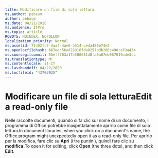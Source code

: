 ```yaml
---
title: Modificare un file di sola lettura
ms.author: pebaum
author: pebaum
ms.date: 04/21/2020
ms.audience: ITPro
ms.topic: article
ROBOTS: NOINDEX, NOFOLLOW
localization_priority: Normal
ms.assetid: 7fd02fc7-4aaf-4ae6-b514-ceda456b74e2
ms.openlocfilehash: 667eec56ad28918fde8257bdb208c490cef9a434
ms.sourcegitcommit: 55eff703a17e500681d8fa6a87eb067019ade3cc
ms.translationtype: MT
ms.contentlocale: it-IT
ms.lasthandoff: 04/22/2020
ms.locfileid: "43703935"
---
```

# <a name="edit-a-read-only-file"></a><span data-ttu-id="d4dd8-102">Modificare un file di sola lettura</span><span class="sxs-lookup"><span data-stu-id="d4dd8-102">Edit a read-only file</span></span>

<span data-ttu-id="d4dd8-103">Nelle raccolte documenti, quando si fa clic sul nome di un documento, il programma di Office potrebbe inaspettatamente aprirlo come file di sola lettura.</span><span class="sxs-lookup"><span data-stu-id="d4dd8-103">In document libraries, when you click on a document's name, the Office program might unexpectedly open it as a read-only file.</span></span> <span data-ttu-id="d4dd8-104">Per aprirlo per la modifica, fare clic su **Apri** (i tre puntini), quindi fare clic su **modifica.**</span><span class="sxs-lookup"><span data-stu-id="d4dd8-104">To open it for editing, click **Open** (the three dots), and then click **Edit.**</span></span>
  

